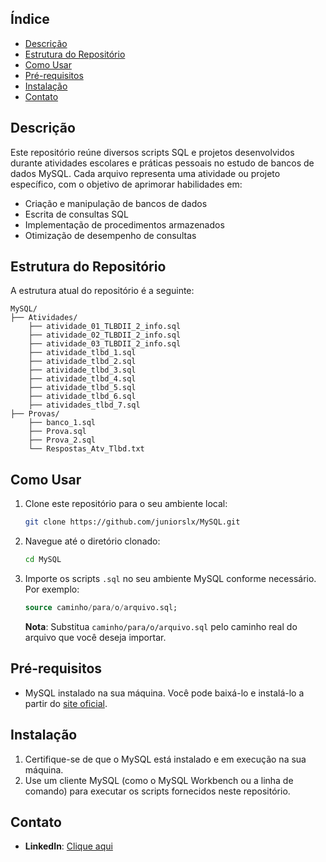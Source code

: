 ## Índice

- [Descrição](#descrição)
- [Estrutura do Repositório](#estrutura-do-repositório)
- [Como Usar](#como-usar)
- [Pré-requisitos](#pré-requisitos)
- [Instalação](#instalação)
- [Contato](#contato)

## Descrição

Este repositório reúne diversos scripts SQL e projetos desenvolvidos durante atividades escolares e práticas pessoais no estudo de bancos de dados MySQL. Cada arquivo representa uma atividade ou projeto específico, com o objetivo de aprimorar habilidades em:

- Criação e manipulação de bancos de dados
- Escrita de consultas SQL
- Implementação de procedimentos armazenados
- Otimização de desempenho de consultas

## Estrutura do Repositório

A estrutura atual do repositório é a seguinte:

```
MySQL/
├── Atividades/
    ├── atividade_01_TLBDII_2_info.sql
    ├── atividade_02_TLBDII_2_info.sql
    ├── atividade_03_TLBDII_2_info.sql
    ├── atividade_tlbd_1.sql
    ├── atividade_tlbd_2.sql
    ├── atividade_tlbd_3.sql
    ├── atividade_tlbd_4.sql
    ├── atividade_tlbd_5.sql
    ├── atividade_tlbd_6.sql
    ├── atividades_tlbd_7.sql
├── Provas/
    ├── banco_1.sql
    ├── Prova.sql
    ├── Prova_2.sql
    └── Respostas_Atv_Tlbd.txt
```


## Como Usar

1. Clone este repositório para o seu ambiente local:

   ```bash
   git clone https://github.com/juniorslx/MySQL.git
   ```

2. Navegue até o diretório clonado:

   ```bash
   cd MySQL
   ```

3. Importe os scripts `.sql` no seu ambiente MySQL conforme necessário. Por exemplo:

   ```sql
   source caminho/para/o/arquivo.sql;
   ```

   **Nota**: Substitua `caminho/para/o/arquivo.sql` pelo caminho real do arquivo que você deseja importar.

## Pré-requisitos

- MySQL instalado na sua máquina. Você pode baixá-lo e instalá-lo a partir do [site oficial](https://dev.mysql.com/downloads/).

## Instalação

1. Certifique-se de que o MySQL está instalado e em execução na sua máquina.
2. Use um cliente MySQL (como o MySQL Workbench ou a linha de comando) para executar os scripts fornecidos neste repositório.

## Contato

- **LinkedIn**: [Clique aqui](https://www.linkedin.com/in/wjuniorslx/) 

